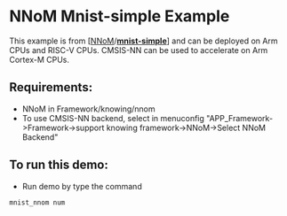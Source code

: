 # NNoM Mnist-simple Example

This example is from [[NNoM](https://github.com/majianjia/nnom)/**[mnist-simple](https://github.com/majianjia/nnom/tree/master/examples/mnist-simple)**] and can be deployed on Arm CPUs and RISC-V CPUs. CMSIS-NN can be used to accelerate on Arm Cortex-M CPUs.

## Requirements:

- NNoM in Framework/knowing/nnom
- To use CMSIS-NN backend, select in menuconfig "APP_Framework->Framework->support knowing framework->NNoM->Select NNoM Backend"

## To run this demo:

- Run demo by type the command

```
mnist_nnom num
```